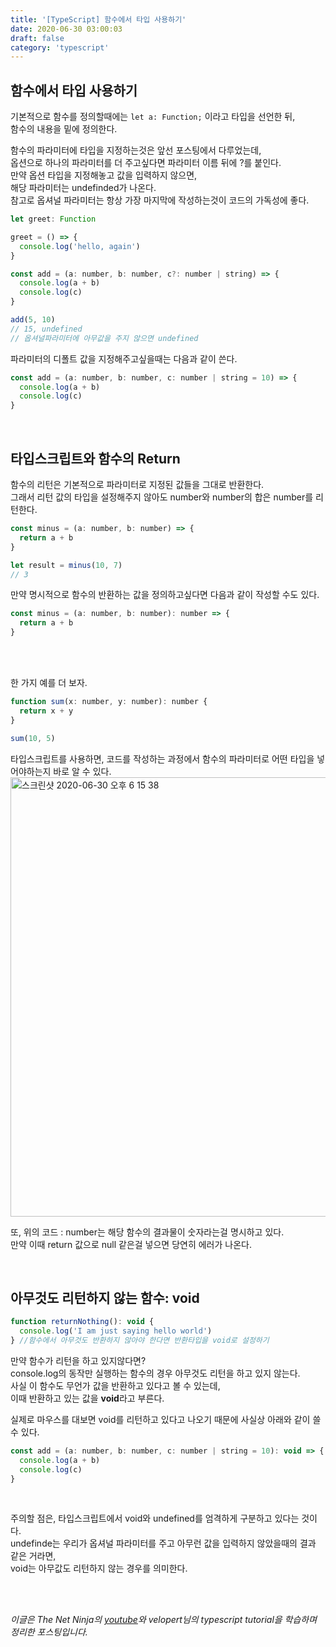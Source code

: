 ```yaml
---
title: '[TypeScript] 함수에서 타입 사용하기'
date: 2020-06-30 03:00:03
draft: false
category: 'typescript'
---
```


## 함수에서 타입 사용하기

기본적으로 함수를 정의할때에는 `let a: Function;` 이라고 타입을 선언한 뒤,  
함수의 내용을 밑에 정의한다.

함수의 파라미터에 타입을 지정하는것은 앞선 포스팅에서 다루었는데,  
옵션으로 하나의 파라미터를 더 주고싶다면 파라미터 이름 뒤에 ?를 붙인다.  
만약 옵션 타입을 지정해놓고 값을 입력하지 않으면,  
해당 파라미터는 undefinded가 나온다.  
참고로 옵셔널 파라미터는 항상 가장 마지막에 작성하는것이 코드의 가독성에 좋다.

```jsx
let greet: Function

greet = () => {
  console.log('hello, again')
}

const add = (a: number, b: number, c?: number | string) => {
  console.log(a + b)
  console.log(c)
}

add(5, 10)
// 15, undefined
// 옵셔널파라미터에 아무값을 주지 않으면 undefined
```

파라미터의 디폴트 값을 지정해주고싶을때는 다음과 같이 쓴다.

```jsx
const add = (a: number, b: number, c: number | string = 10) => {
  console.log(a + b)
  console.log(c)
}
```

<br>

## 타입스크립트와 함수의 Return

함수의 리턴은 기본적으로 파라미터로 지정된 값들을 그대로 반환한다.  
그래서 리턴 값의 타입을 설정해주지 않아도 number와 number의 합은 number를 리턴한다.

```jsx
const minus = (a: number, b: number) => {
  return a + b
}

let result = minus(10, 7)
// 3
```

만약 명시적으로 함수의 반환하는 값을 정의하고싶다면 다음과 같이 작성할 수도 있다.

```jsx
const minus = (a: number, b: number): number => {
  return a + b
}
```

<br>
<br>

한 가지 예를 더 보자.

```jsx
function sum(x: number, y: number): number {
  return x + y
}

sum(10, 5)
```

타입스크립트를 사용하면, 코드를 작성하는 과정에서 함수의 파라미터로 어떤 타입을 넣어야하는지 바로 알 수 있다.  
<img width="703" alt="스크린샷 2020-06-30 오후 6 15 38" src="https://user-images.githubusercontent.com/60246689/86108136-c0a8c680-bafd-11ea-96ea-1dff7a9dea38.png">

또, 위의 코드 : number는 해당 함수의 결과물이 숫자라는걸 명시하고 있다.  
만약 이때 return 값으로 null 같은걸 넣으면 당연히 에러가 나온다.

<br>

## 아무것도 리턴하지 않는 함수: void

```jsx
function returnNothing(): void {
  console.log('I am just saying hello world')
} //함수에서 아무것도 반환하지 않아야 한다면 반환타입을 void로 설정하기
```

만약 함수가 리턴을 하고 있지않다면? <br>
console.log의 동작만 실행하는 함수의 경우 아무것도 리턴을 하고 있지 않는다.  
사실 이 함수도 무언가 값을 반환하고 있다고 볼 수 있는데,  
이때 반환하고 있는 값을 **void**라고 부른다.

실제로 마우스를 대보면 void를 리턴하고 있다고 나오기 때문에 사실상 아래와 같이 쓸 수 있다.

```jsx
const add = (a: number, b: number, c: number | string = 10): void => {
  console.log(a + b)
  console.log(c)
}
```

<br>

주의할 점은, 타입스크립트에서 void와 undefined를 엄격하게 구분하고 있다는 것이다.  
undefinde는 우리가 옵셔널 파라미터를 주고 아무런 값을 입력하지 않았을때의 결과 같은 거라면,  
void는 아무값도 리턴하지 않는 경우를 의미한다.

<br>

<br>

_이글은 The Net Ninja의 [youtube]('/')와 velopert님의 typescript tutorial을 학습하며 정리한 포스팅입니다._

